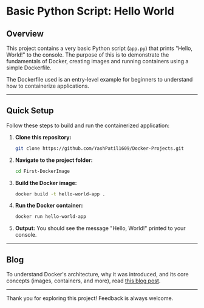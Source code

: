 # Basic Python Script: Hello World

## Overview
This project contains a very basic Python script (`app.py`) that prints "Hello, World!" to the console. The purpose of this is to demonstrate the fundamentals of Docker, creating images and running containers using a simple Dockerfile.

The Dockerfile used is an entry-level example for beginners to understand how to containerize applications.

---

## Quick Setup

Follow these steps to build and run the containerized application:

1. **Clone this repository:**
   ```bash
   git clone https://github.com/YashPatil1609/Docker-Projects.git
   ```

2. **Navigate to the project folder:**
   ```bash
   cd First-DockerImage
   ```

3. **Build the Docker image:**
   ```bash
   docker build -t hello-world-app .
   ```

4. **Run the Docker container:**
   ```bash
   docker run hello-world-app
   ```

5. **Output:**
   You should see the message "Hello, World!" printed to your console.

---

## Blog
To understand Docker's architecture, why it was introduced, and its core concepts (images, containers, and more), read [this blog post](https://yashpatilofficial.hashnode.dev/exploring-docker-the-revolutionary-tool-for-modern-application-development).

---

Thank you for exploring this project! Feedback is always welcome.
